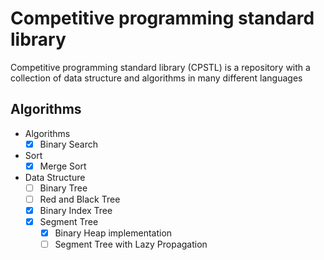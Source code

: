 # Competitive programming standard library
Competitive programming standard library (CPSTL) is a repository with a
 collection of data structure and algorithms in many different languages
 
 ## Algorithms
 
- Algorithms
  - [X] Binary Search
 - Sort
    - [X] Merge Sort
 - Data Structure
    - [ ] Binary Tree
    - [ ] Red and Black Tree
    - [X] Binary Index Tree
    - [X] Segment Tree
        - [X] Binary Heap implementation
        - [ ] Segment Tree with Lazy Propagation